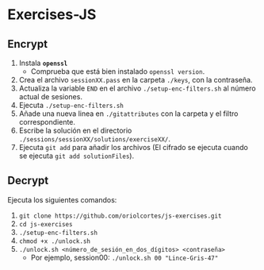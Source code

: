 # Exercises-JS

## Encrypt

1. Instala **`openssl`**
   - Comprueba que está bien instalado `openssl version`.
2. Crea el archivo `sessionXX.pass` en la carpeta `./keys`, con la contraseña.
3. Actualiza la variable `END` en el archivo `./setup-enc-filters.sh` al número actual de sesiones.
4. Ejecuta `./setup-enc-filters.sh`
5. Añade una nueva linea en `./gitattributes` con la carpeta y el filtro correspondiente.
6. Escribe la solución en el directorio `./sessions/sessionXX/solutions/exerciseXX/`.
7. Ejecuta `git add` para añadir los archivos (El cifrado se ejecuta cuando se ejecuta `git add solutionFiles`).

## Decrypt

Ejecuta los siguientes comandos:

1. `git clone https://github.com/oriolcortes/js-exercises.git`
2. `cd js-exercises`
3. `./setup-enc-filters.sh`
4. `chmod +x ./unlock.sh`
5. `./unlock.sh <número_de_sesión_en_dos_dígitos> <contraseña>`
   - Por ejemplo, session00: `./unlock.sh 00 "Lince-Gris-47"`
